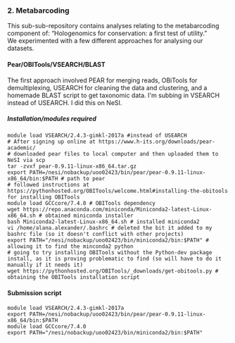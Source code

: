### 2. Metabarcoding
This sub-sub-repository contains analyses relating to the metabarcoding component of:
“Hologenomics for conservation: a first test of utility.”  
We experimented with a few different approaches for analysing our datasets.

#### Pear/OBITools/VSEARCH/BLAST
The first approach involved PEAR for merging reads, OBiTools for demultiplexing, USEARCH for cleaning the data and clustering, and a homemade BLAST script to get taxonomic data. I'm subbing in VSEARCH instead of USEARCH. I did this on NeSI.

##### Installation/modules required
```
module load VSEARCH/2.4.3-gimkl-2017a #instead of USEARCH
# After signing up online at https://www.h-its.org/downloads/pear-academic/
# downloaded pear files to local computer and then uploaded them to NeSI via scp
tar -zvxf pear-0.9.11-linux-x86_64.tar.gz
export PATH=/nesi/nobackup/uoo02423/bin/pear/pear-0.9.11-linux-x86_64/bin:$PATH # path to pear
# followed instructions at https://pythonhosted.org/OBITools/welcome.html#installing-the-obitools for installing OBITools
module load GCCcore/7.4.0 # OBITools dependency
wget https://repo.anaconda.com/miniconda/Miniconda2-latest-Linux-x86_64.sh # obtained miniconda installer
bash Miniconda2-latest-Linux-x86_64.sh # installed miniconda2
vi /home/alana.alexander/.bashrc # deleted the bit it added to my bashrc file (so it doesn't conflict with other projects)
export PATH="/nesi/nobackup/uoo02423/bin/miniconda2/bin:$PATH" # allowing it to find the minconda2 python
# going to try installing OBITools without the Python-dev package install, as it is proving problematic to find (so will have to do it manually if it needs it)
wget https://pythonhosted.org/OBITools/_downloads/get-obitools.py # obtaining the OBITools installation script
```

#### Submission script
```
module load VSEARCH/2.4.3-gimkl-2017a
export PATH=/nesi/nobackup/uoo02423/bin/pear/pear-0.9.11-linux-x86_64/bin:$PATH
module load GCCcore/7.4.0
export PATH="/nesi/nobackup/uoo02423/bin/miniconda2/bin:$PATH"
```
